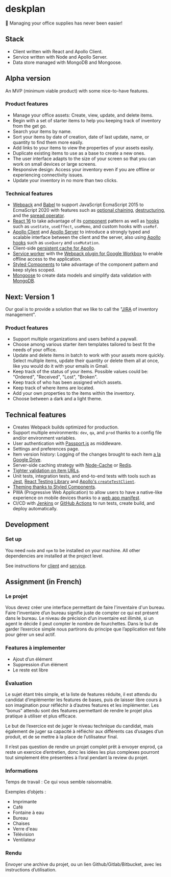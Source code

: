 # deskplan

📎 Managing your office supplies has never been easier!

## Stack

- Client written with React and Apollo Client.
- Service written with Node and Apollo Server.
- Data store managed with MongoDB and Mongoose.

## Alpha version

An MVP (minimum viable product) with some nice-to-have features.

### Product features

- Manage your office assets: Create, view, update, and delete items.
- Begin with a set of starter items to help you keeping track of inventory from the get go.
- Search your items by name.
- Sort your items by date of creation, date of last update, name, or quantity to find them more easily.
- Add links to your items to view the properties of your assets easily.
- Duplicate existing items to use as a base to create a new ones.
- The user interface adapts to the size of your screen so that you can work on small devices or large screens.
- Responsive design: Access your inventory even if you are offline or experiencing connectivity issues.
- Update your inventory in no more than two clicks.

### Technical features

- [Webpack](https://webpack.js.org/) and [Babel](https://babeljs.io/) to support JavaScript EcmaScript 2015 to EcmaScript 2020 with features such as [optional chaining](https://developer.mozilla.org/en-US/docs/Web/JavaScript/Reference/Operators/Optional_chaining), [destructuring](https://developer.mozilla.org/en-US/docs/Web/JavaScript/Reference/Operators/Destructuring_assignment), and the [spread operator](https://developer.mozilla.org/en-US/docs/Web/JavaScript/Reference/Operators/Spread_syntax).
- [React 16](https://reactjs.org/) to take advantage of its [component](https://medium.com/teamsubchannel/react-component-patterns-e7fb75be7bb0) pattern as well as [hooks](https://reactjs.org/docs/hooks-reference.html) such as `useState`, `useEffect`, `useMemo`, and custom hooks with `useRef`.
- [Apollo Client](https://www.apollographql.com/docs/react/) and [Apollo Server](https://www.apollographql.com/docs/apollo-server/) to introduce a strongly typed and scalable interface between the client and the server, also using [Apollo hooks](https://www.apollographql.com/docs/react/api/react-hooks/) such as `useQuery` and `useMutation`.
- Client-side [persistent cache for Apollo](https://github.com/apollographql/apollo-cache-persist).
- [Service worker](https://developer.mozilla.org/en-US/docs/Web/API/Service_Worker_API) with the [Webpack plugin for Google Workbox](https://developers.google.com/web/tools/workbox/guides/generate-service-worker/webpack) to enable offline access to the application.
- [Styled Components](https://styled-components.com/) to take advantage of the component pattern and keep styles scoped.
- [Mongoose](https://mongoosejs.com/) to create data models and simplify data validation with [MongoDB](https://www.mongodb.com/).

## Next: Version 1

Our goal is to provide a solution that we like to call the "[JIRA](https://marketplace.atlassian.com/apps/1211849/assets-and-inventory-plugin-for-jira?hosting=server&tab=overview) of inventory management".

### Product features

- Support multiple organizations and users behind a paywall.
- Choose among various starter item templates tailored to best fit the needs of your office.
- Update and delete items in batch to work with your assets more quickly. Select multiple items, update their quantity or delete them all at once, like you would do it with your emails in Gmail.
- Keep track of the status of your items. Possible values could be: "Ordered", "Received", "Lost", "Broken".
- Keep track of who has been assigned which assets.
- Keep track of where items are located.
- Add your own properties to the items within the inventory.
- Choose between a dark and a light theme.

## Technical features

- Creates Webpack builds optimized for production.
- Support multiple environments: `dev`, `qa`, and `prod` thanks to a config file and/or environment variables.
- User authentication with [Passport.js](http://www.passportjs.org/) as middleware.
- Settings and preferences page.
- Item version history: Logging of the changes brought to each item [a la Google Drive](https://support.google.com/drive/answer/2409045?co=GENIE.Platform%3DDesktop&hl=en).
- Server-side caching strategy with [Node-Cache](https://www.npmjs.com/package/node-cache) or [Redis](https://redis.io/).
- [Tighter validation on item URLs](https://www.npmjs.com/package/mongoose-type-url).
- Unit tests, integration tests, and end-to-end tests with tools such as [Jest](https://jestjs.io/), [React Testing Library](https://github.com/testing-library/react-testing-library) and [Apollo's `createTestClient`](https://www.apollographql.com/docs/apollo-server/testing/testing/).
- [Theming thanks to Styled Components](https://styled-components.com/docs/advanced#theming).
- PWA (Progressive Web Application) to allow users to have a native-like experience on mobile devices thanks to a [web app manifest](https://developer.mozilla.org/en-US/docs/Web/Manifest).
- CI/CD with [Jenkins](https://jenkins.io/) or [GitHub Actions](https://github.com/features/actions) to run tests, create build, and deploy automatically.

## Development

### Set up

You need `node` and `npm` to be installed on your machine. All other dependencies are installed at the project level.

See instructions for [client](./client) and [service](./service).

## Assignment (in French)

### Le projet

Vous devez créer une interface permettant de faire l'inventaire d'un bureau.
Faire l’inventaire d’un bureau signifie juste de compter ce qui est présent dans le bureau.
Le niveau de précision d’un inventaire est illimité, si un agent le décide il peut compter le nombre de fourchettes.
Dans le but de garder l’exercice simple nous partirons du principe que l’application est faite pour gérer un seul actif.

### Features à implementer

- Ajout d’un élément
- Suppression d’un élément
- Le reste est libre

### Évaluation

Le sujet étant très simple, et la liste de features réduite, il est attendu du candidat d’implémenter les features de bases, puis de laisser libre cours à son imagination pour réfléchir à d’autres features et les implémenter. Les “bonus” attendu sont des features permettant de rendre le projet plus pratique à utiliser et plus efficace.

Le but de l’exercice est de juger le niveau technique du candidat, mais également de juger sa capacité à réfléchir aux différents cas d’usages d’un produit, et de se mettre à la place de l’utilisateur final.

Il n’est pas question de rendre un projet complet prêt à envoyer enprod, ça reste un exercice d’entretien, donc les idées les plus complexes pourront tout simplement être présentées à l’oral pendant la review du projet.

### Informations

Temps de travail : Ce qui vous semble raisonnable.

Exemples d’objets :

- Imprimante
- Café
- Fontaine à eau
- Bureau
- Chaises
- Verre d'eau
- Télévision
- Ventilateur

### Rendu

Envoyer une archive du projet, ou un lien Github/Gitlab/Bitbucket, avec les
instructions d’utilisation.
